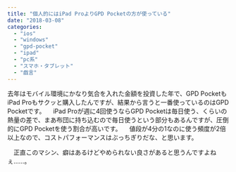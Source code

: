 ```yaml
---
title: "個人的にはiPad ProよりGPD Pocketの方が使っている"
date: "2018-03-08"
categories: 
  - "ios"
  - "windows"
  - "gpd-pocket"
  - "ipad"
  - "pc系"
  - "スマホ・タブレット"
  - "戯言"
---
```


去年はモバイル環境にかなり気合を入れた金額を投資した年で、GPD PocketもiPad Proもサクッと購入したんですが、結果から言うと一番使っているのはGPD Pocketです。 　iPad Proが週に4回使うならGPD Pocketは毎日使う、くらいの熱量の差で、まあ布団に持ち込むので毎日使うという部分もあるんですが、圧倒的にGPD Pocketを使う割合が高いです。 　値段が4分の1なのに使う頻度が2倍以上なので、コストパフォーマンスはぶっちぎりだな、と思います。

　正直このマシン、癖はあるけどやめられない良さがあると思うんですよねぇ……。

